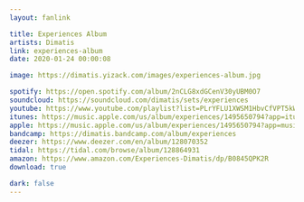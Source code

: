 ```yaml
---
layout: fanlink

title: Experiences Album
artists: Dimatis
link: experiences-album
date: 2020-01-24 00:00:08

image: https://dimatis.yizack.com/images/experiences-album.jpg

spotify: https://open.spotify.com/album/2nCLG8xdGCenV30yUBM0O7
soundcloud: https://soundcloud.com/dimatis/sets/experiences
youtube: https://www.youtube.com/playlist?list=PLrYFLU1XWSM1HbvCfVPT5kW2nbr5-xCnf
itunes: https://music.apple.com/us/album/experiences/1495650794?app=itunes
apple: https://music.apple.com/us/album/experiences/1495650794?app=music
bandcamp: https://dimatis.bandcamp.com/album/experiences
deezer: https://www.deezer.com/en/album/128070352
tidal: https://tidal.com/browse/album/128864931
amazon: https://www.amazon.com/Experiences-Dimatis/dp/B0845QPK2R
download: true

dark: false
---
```

